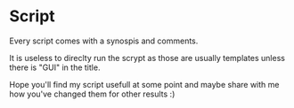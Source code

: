 # Script

Every script comes with a synospis and comments.

It is useless to direclty run the scrypt as those are usually templates unless there is "GUI" in the title.

Hope you'll find my script usefull at some point and maybe share with me how you've changed them for other results :)


